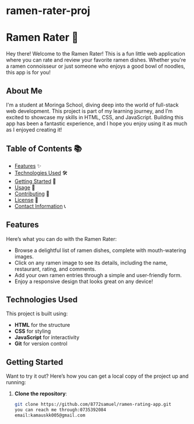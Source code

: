 # ramen-rater-proj
# Ramen Rater 🍜

Hey there! Welcome to the Ramen Rater! This is a fun little web application where you can rate and review your favorite ramen dishes. Whether you're a ramen connoisseur or just someone who enjoys a good bowl of noodles, this app is for you!

## About Me

I'm a student at Moringa School, diving deep into the world of full-stack web development. This project is part of my learning journey, and I’m excited to showcase my skills in HTML, CSS, and JavaScript. Building this app has been a fantastic experience, and I hope you enjoy using it as much as I enjoyed creating it!

## Table of Contents 📚

- [Features](#features) ✨
- [Technologies Used](#technologies-used) 🛠️
- [Getting Started](#getting-started) 🚀
- [Usage](#usage) 📖
- [Contributing](#contributing) 🤝
- [License](#license) 📜
- [Contact Information](#contact-information) 📞

## Features

Here’s what you can do with the Ramen Rater:

- Browse a delightful list of ramen dishes, complete with mouth-watering images.
- Click on any ramen image to see its details, including the name, restaurant, rating, and comments.
- Add your own ramen entries through a simple and user-friendly form.
- Enjoy a responsive design that looks great on any device!

## Technologies Used

This project is built using:

- **HTML** for the structure
- **CSS** for styling
- **JavaScript** for interactivity
- **Git** for version control

## Getting Started

Want to try it out? Here’s how you can get a local copy of the project up and running:

1. **Clone the repository**:
   ```bash
   git clone https://github.com/8772samuel/ramen-rating-app.git
   you can reach me through:0735392084
   email:kamauskk005@gmail.com
   
